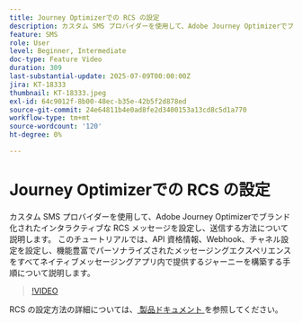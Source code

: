 ```yaml
---
title: Journey Optimizerでの RCS の設定
description: カスタム SMS プロバイダーを使用して、Adobe Journey Optimizerでブランド化されたインタラクティブな RCS メッセージを設定し、送信する方法について説明します。 このチュートリアルでは、API 資格情報、Webhook、チャネル設定を設定し、機能豊富でパーソナライズされたメッセージングエクスペリエンスをすべてネイティブメッセージアプリ内で提供するジャーニーを構築する手順について説明します。
feature: SMS
role: User
level: Beginner, Intermediate
doc-type: Feature Video
duration: 309
last-substantial-update: 2025-07-09T00:00:00Z
jira: KT-18333
thumbnail: KT-18333.jpeg
exl-id: 64c9012f-8b00-48ec-b35e-42b5f2d878ed
source-git-commit: 24e64811b4e0ad8fe2d3400153a13cd8c5d1a770
workflow-type: tm+mt
source-wordcount: '120'
ht-degree: 0%

---
```


# Journey Optimizerでの RCS の設定

カスタム SMS プロバイダーを使用して、Adobe Journey Optimizerでブランド化されたインタラクティブな RCS メッセージを設定し、送信する方法について説明します。 このチュートリアルでは、API 資格情報、Webhook、チャネル設定を設定し、機能豊富でパーソナライズされたメッセージングエクスペリエンスをすべてネイティブメッセージングアプリ内で提供するジャーニーを構築する手順について説明します。

>[!VIDEO](https://video.tv.adobe.com/v/3464755/?learn=on&enablevpops)

RCS の設定方法の詳細については、[ 製品ドキュメント ](https://experienceleague.adobe.com/en/docs/journey-optimizer/using/channels/sms/configure-sms/sms-configuration) を参照してください。
